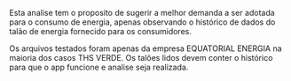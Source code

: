 Esta analise tem o proposito de sugerir a melhor demanda a ser adotada para o consumo de energia, 
apenas observando o histórico de dados do talão de energia fornecido para os consumidores.

Os arquivos testados foram apenas da empresa EQUATORIAL ENERGIA na maioria dos casos THS VERDE.
Os talões lidos devem conter o histórico para que o app funcione e analise seja realizada.
